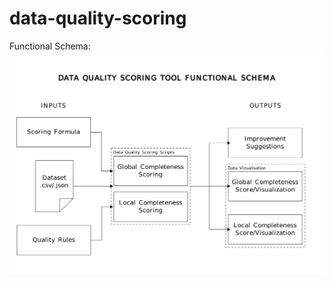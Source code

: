 # data-quality-scoring


Functional Schema:
![Functional Schema](https://github.com/EonaX/data-quality-scoring/blob/main/docs/20240808_data_quality_scoring_tool_functional_schema.png)
